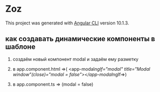 # Zoz

This project was generated with [Angular CLI](https://github.com/angular/angular-cli) version 10.1.3.

## как создавать динамические компоненты в шаблоне

1. создаём новый компонент modal и задаём ему разметку

2. в app.component.html =>( <app-modal*ngIf="modal" title="Modal window"(close)="modal = false"></app-modal*ngIf=>)

3. в app.component.ts => (modal = false)

